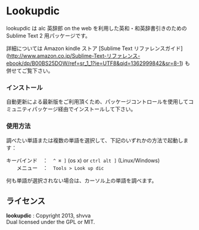 Lookupdic
=========

lookupdic は alc 英辞郎 on the web を利用した英和・和英辞書引きのための Sublime Text 2 用パッケージです。  

詳細については Amazon kindle ストア [Sublime Text リファレンスガイド] (http://www.amazon.co.jp/Sublime-Text-リファレンス-ebook/dp/B00BS25DOW/ref=sr_1_1?ie=UTF8&qid=1362999842&sr=8-1)
も併せてご覧下さい。  

### インストール

自動更新による最新版をご利用頂くため、パッケージコントロールを使用してコミュニティパッケージ経由でインストールして下さい。  

### 使用方法

調べたい単語または複数の単語を選択して、下記のいずれかの方法で起動します：  

キーバインド　：　`^ ⌘ ]` (os x) or `ctrl alt ]` (Linux/Windows)  
　　メニュー　：　`Tools > Look up dic`  

何も単語が選択されない場合は、カーソル上の単語を調べます。  


## ライセンス

**lookupdic**
:
Copyright 2013, shvva  
Dual licensed under the GPL or MIT.

